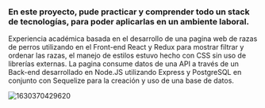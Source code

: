 ### En este proyecto, pude practicar y comprender todo un stack de tecnologías, para poder aplicarlas en un ambiente laboral.
Experiencia académica basada en el desarrollo de una pagina web de razas de perros utilizando en el Front-end React y Redux para mostrar filtrar y ordenar las razas, el manejo de estilos estuvo hecho con CSS sin uso de librerías externas.
La pagina consume datos de una API a través de un Back-end desarrollado en Node.JS utilizando Express y PostgreSQL en conjunto con Sequelize para la creación y uso de una base de datos.

![1630370429620](https://user-images.githubusercontent.com/73850740/133548868-99f9ca8b-6bcf-4f90-b8b4-aa119054573c.jpg)


